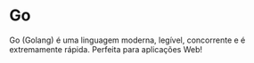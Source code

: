 # Go

Go (Golang) é uma linguagem moderna, legível, concorrente e é extremamente rápida. Perfeita para aplicações Web!